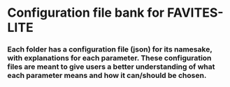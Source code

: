 # Configuration file bank for FAVITES-LITE
### Each folder has a configuration file (json) for its namesake, with explanations for each parameter. These configuration files are meant to give users a better understanding of what each parameter means and how it can/should be chosen. 
